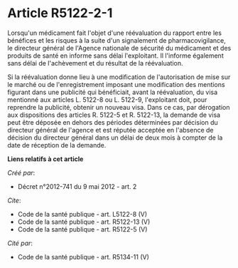 # Article R5122-2-1

Lorsqu'un médicament fait l'objet d'une réévaluation du rapport entre les bénéfices et les risques à la suite d'un
signalement de pharmacovigilance, le directeur général de l'Agence nationale de sécurité du médicament et des produits de
santé en informe sans délai l'exploitant. Il l'informe également sans délai de l'achèvement et du résultat de la
réévaluation. 

Si la réévaluation donne lieu à une modification de l'autorisation de mise sur le marché ou de l'enregistrement imposant une
modification des mentions figurant dans une publicité qui bénéficiait, avant la réévaluation, du visa mentionné aux articles
L. 5122-8 ou L. 5122-9, l'exploitant doit, pour reprendre la publicité, obtenir un nouveau visa. Dans ce cas, par dérogation
aux dispositions des articles R. 5122-5 et R. 5122-13, la demande de visa peut être déposée en dehors des périodes
déterminées par décision du directeur général de l'agence et est réputée acceptée en l'absence de décision du directeur
général dans un délai de deux mois à compter de la date de réception de la demande.

**Liens relatifs à cet article**

_Créé par_:

  - Décret n°2012-741 du 9 mai 2012 - art. 2

_Cite_:

  - Code de la santé publique - art. L5122-8 (V)
  - Code de la santé publique - art. R5122-13 (V)
  - Code de la santé publique - art. R5122-5 (V)

_Cité par_:

  - Code de la santé publique - art. R5134-11 (V)
